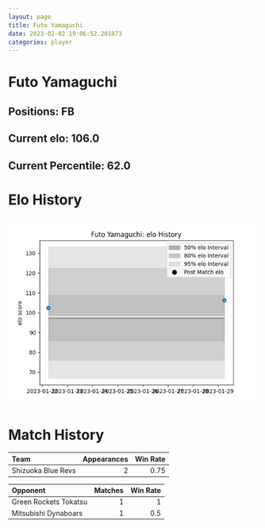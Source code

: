 ```yaml
---  
layout: page  
title: Futo Yamaguchi  
date: 2023-02-02 19:06:52.201873  
categories: player  
---
```

# Futo Yamaguchi

## Positions: FB

## Current elo: 106.0

## Current Percentile: 62.0

# Elo History


![elo history](history_FutoYamaguchi.png)
# Match History


| Team               |   Appearances |   Win Rate |
|:-------------------|--------------:|-----------:|
| Shizuoka Blue Revs |             2 |       0.75 |

| Opponent              |   Matches |   Win Rate |
|:----------------------|----------:|-----------:|
| Green Rockets Tokatsu |         1 |        1   |
| Mitsubishi Dynaboars  |         1 |        0.5 |